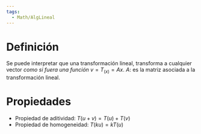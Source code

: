 ```yaml
---
tags:
  - Math/AlgLineal
---
```


# Definición
Se puede interpretar que una transformación lineal, transforma a cualquier vector *como si fuera una función* $v = T_{(x)} = Ax$. $A$: es la matriz asociada a la transformación lineal.
# Propiedades
- Propiedad de aditividad: $T(u+v) = T(u)+T(v)$
- Propiedad de homogeneidad: $T(ku) = kT(u)$